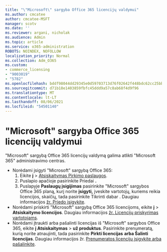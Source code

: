 ```yaml
---
title: "\"Microsoft\" sargyba Office 365 licencijų valdymui"
ms.author: cmcatee
author: cmcatee-MSFT
manager: scotv
ms.date: ''
ms.reviewer: argani, nicholak
ms.audience: Admin
ms.topic: article
ms.service: o365-administration
ROBOTS: NOINDEX, NOFOLLOW
localization_priority: Normal
ms.collection: Adm_O365
ms.custom:
- commerce_licensing
- "9003019"
- "5782"
ms.openlocfilehash: bddf98044dd29345e0d59703713d76f02642f448bdc62cc25bb356933d524f21
ms.sourcegitcommit: d71b18e1403859fbfc45ddd9a57c8ab68f4d9f96
ms.translationtype: MT
ms.contentlocale: lt-LT
ms.lasthandoff: 08/06/2021
ms.locfileid: "54501140"
---
```

# <a name="microsoft-defender-for-office-365-license-management"></a>"Microsoft" sargyba Office 365 licencijų valdymui

"Microsoft" sargybą Office 365 licencijų valdymą galima atlikti "Microsoft 365" administravimo centras.

- Norėdami įsigyti "Microsoft" sargybą Office 365:
    1. Eikite **į**  >  [Atsiskaitymas Pirkimo paslaugos](https://go.microsoft.com/fwlink/p/?linkid=868433).
    2. Puslapio apačioje pasirinkite Priedai **.**
    3. Puslapyje **Paslaugų įsigijimas** pasirinkite "Microsoft" sargybos Office 365 planą, kurį norite **įsigyti,** įveskite vartotojų, kuriems reikia licencijos, skaičių, tada pasirinkite Tikrinti dabar . Daugiau informacijos [žr. Priedo įsigykite](/microsoft-365/commerce/buy-or-edit-an-add-on).
- Norėdami priskirti "Microsoft" sargybą Office 365 licencijoms, eikite **į**  >  **Atsiskaitymo licencijos**. Daugiau informacijos [žr. Licencijų priskyrimas vartotojams](/microsoft-365/admin/manage/assign-licenses-to-users).
- Norėdami įtraukti arba pašalinti licencijas iš "Microsoft" sargybos Office 365, eikite **į Atsiskaitymas**  >  **už produktus**. Pasirinkite prenumeratą, kurią norite atnaujinti, tada pasirinkite **Pirkti licencijas** **arba Šalinti licencijas**. Daugiau informacijos žr. [Prenumeratos licencijų įsigykite arba pašalinkite](/microsoft-365/commerce/licenses/buy-licenses).